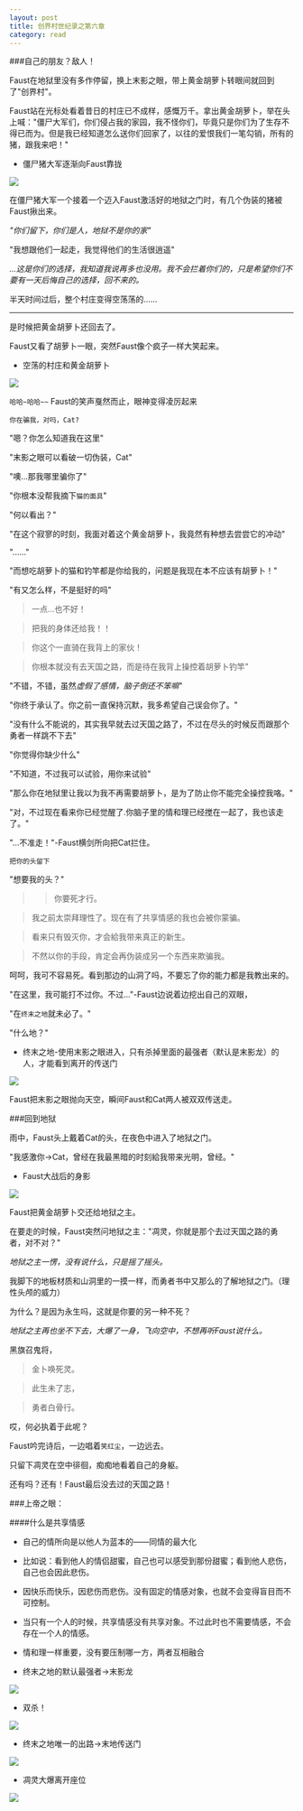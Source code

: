 ```yaml
---
layout: post
title: 创界村世纪录之第六章
category: read
---
```

###自己的朋友？敌人！

Faust在地狱里没有多作停留，换上末影之眼，带上黄金胡萝卜转眼间就回到了"创界村"。

Faust站在光标处看着昔日的村庄已不成样，感慨万千。拿出黄金胡萝卜，举在头上喊："僵尸大军们，你们侵占我的家园，我不怪你们，毕竟只是你们为了生存不得已而为。但是我已经知道怎么送你们回家了，以往的爱恨我们一笔勾销，所有的猪，跟我来吧！"

- 僵尸猪大军逐渐向Faust靠拢

<img class="cover" src="/images/2014/10/read/MC-CJC/read/MC-CJC/2014-10-03_13.06.16.jpg" />

在僵尸猪大军一个接着一个迈入Faust激活好的地狱之门时，有几个伪装的猪被Faust揪出来。

*"你们留下，你们是人，地狱不是你的家"*

"我想跟他们一起走，我觉得他们的生活很逍遥"

*...这是你们的选择，我知道我说再多也没用。我不会拦着你们的，只是希望你们不要有一天后悔自己的选择，回不来的。*

半天时间过后，整个村庄变得空荡荡的……

---

是时候把黄金胡萝卜还回去了。

Faust又看了胡萝卜一眼，突然Faust像个疯子一样大笑起来。

- 空荡的村庄和黄金胡萝卜

<img class="cover" src="/images/2014/10/read/MC-CJC/read/MC-CJC/2014-10-03_15.40.16.jpg" />

`哈哈~哈哈~~` Faust的笑声戛然而止，眼神变得凌厉起来

`你在骗我，对吗，Cat?`

"嗯？你怎么知道我在这里"

"末影之眼可以看破一切伪装，Cat"

"噢...那我哪里骗你了"

"你根本没帮我摘下`猫的面具`"

"何以看出？"

"在这个寂寥的时刻，我面对着这个黄金胡萝卜，我竟然有种想去尝尝它的冲动"

"......"

"而想吃胡萝卜的猫和钓竿都是你给我的，问题是我现在本不应该有胡萝卜！"

"有又怎么样，不是挺好的吗"

>一点...也不好！

>把我的身体还给我！！

>你这个一直骑在我背上的家伙！

>你根本就没有去天国之路，而是待在我背上操控着胡萝卜钓竿"


"不错，不错，虽然*虚假了感情，脑子倒还不笨嘛*"

"你终于承认了。你之前一直保持沉默，我多希望自己误会你了。"

"没有什么不能说的，其实我早就去过天国之路了，不过在尽头的时候反而跟那个勇者一样跳不下去"

"你觉得你缺少什么"

"不知道，不过我可以试验，用你来试验"

"那么你在地狱里让我以为我不再需要胡萝卜，是为了防止你不能完全操控我咯。"

"对，不过现在看来你已经觉醒了.你脑子里的情和理已经搅在一起了，我也该走了。"

"...不准走！"-Faust横剑所向把Cat拦住。

`把你的头留下`

"想要我的头？"


>>你要死才行。

>我之前太崇拜理性了。现在有了共享情感的我也会被你蒙骗。

>看来只有毁灭你，才会給我带来真正的新生。

>不然以你的手段，肯定会再伪装成另一个东西来欺骗我。


呵呵，我可不容易死。看到那边的山洞了吗，不要忘了你的能力都是我教出来的。

"在这里，我可能打不过你。不过..."-Faust边说着边挖出自己的双眼，

"在`终末之地`就未必了。"

"什么地？"

- 终末之地-使用末影之眼进入，只有杀掉里面的最强者（默认是末影龙）的人，才能看到离开的传送门

<img class="cover" src="/images/2014/10/read/MC-CJC/End-Place.jpg" />

Faust把末影之眼抛向天空，瞬间Faust和Cat两人被双双传送走。

###回到地狱

雨中，Faust头上戴着Cat的头，在夜色中进入了地狱之门。

"我感激你->Cat，曾经在我最黑暗的时刻給我带来光明，曾经。"

- Faust大战后的身影

<img class="cover" src="/images/2014/10/read/MC-CJC/2014-10-03_16.10.47.jpg" />

Faust把黄金胡萝卜交还给地狱之主。

在要走的时候，Faust突然问地狱之主："凋灵，你就是那个去过天国之路的勇者，对不对？"

*地狱之主一愣，没有说什么，只是摇了摇头。*

我脚下的地板材质和山洞里的一摸一样，而勇者书中又那么的了解地狱之门。（理性头颅的威力）

为什么？是因为永生吗，这就是你要的另一种不死？

*地狱之主再也坐不下去，大爆了一身，飞向空中，不想再听Faust说什么。*

>
黑旗召鬼将，

>金卜唤死灵。

>此生未了志，

>勇者白骨行。
>

哎，何必执着于此呢？

Faust吟完诗后，一边唱着`笑红尘`，一边远去。

只留下凋灵在空中徘徊，痴痴地看着自己的身躯。

还有吗？还有！Faust最后没去过的天国之路！

###上帝之眼：

####什么是共享情感

- 自己的情所向是以他人为蓝本的——同情的最大化
- 比如说：看到他人的情侣甜蜜，自己也可以感受到那份甜蜜；看到他人悲伤，自己也会因此悲伤。
- 因快乐而快乐，因悲伤而悲伤。没有固定的情感对象，也就不会变得盲目而不可控制。
- 当只有一个人的时候，共享情感没有共享对象。不过此时也不需要情感，不会存在一个人的情感。
- 情和理一样重要，没有要压制哪一方，两者互相融合

- 终末之地的默认最强者->末影龙

<img class="cover" src="/images/2014/10/read/MC-CJC/2014-10-03_16.01.18.jpg" />

- 双杀！

<img class="cover" src="/images/2014/10/read/MC-CJC/2014-10-03_16.07.57.jpg" />

- 终末之地唯一的出路->末地传送门

<img class="cover" src="/images/2014/10/read/MC-CJC/The_End.jpg" />

- 凋灵大爆离开座位

<img class="cover" src="/images/2014/10/read/MC-CJC/2014-10-03_12.42.23.jpg" />
